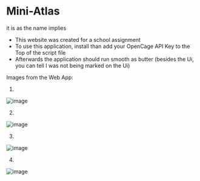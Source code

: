 # Mini-Atlas
it is as the name implies

- This website was created for a school assignment
- To use this application, install than add your OpenCage API Key to the Top of the script file
- Afterwards the application should run smooth as butter (besides the Ui, you can tell I was not being marked on the Ui)

Images from the Web App:

1.

![image](https://github.com/user-attachments/assets/2f693cdd-94f7-4e57-b140-c235c30631a6) 

2. 

![image](https://github.com/user-attachments/assets/05f934f4-35c2-441e-82c9-928bceddf780)

3. 

![image](https://github.com/user-attachments/assets/7046a567-762f-48eb-ab31-4cec2aed09b9)

4. 

![image](https://github.com/user-attachments/assets/177e6159-8072-467a-bd12-ff339babb705)



